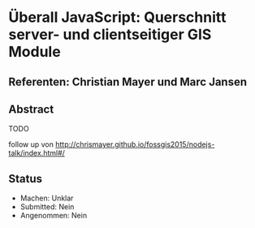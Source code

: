 # Überall JavaScript: Querschnitt server- und clientseitiger GIS Module

## Referenten: Christian Mayer und Marc Jansen

## Abstract

TODO

follow up von http://chrismayer.github.io/fossgis2015/nodejs-talk/index.html#/

## Status
  * Machen: Unklar
  * Submitted: Nein
  * Angenommen: Nein

